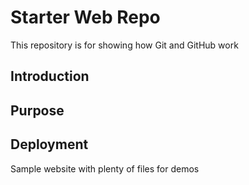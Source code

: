 # Starter Web Repo

This repository is for showing how Git and GitHub work
## Introduction
## Purpose
## Deployment


Sample website with plenty of files for demos